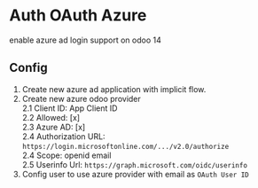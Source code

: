 # Auth OAuth Azure

enable azure ad login support on odoo 14

## Config

1. Create new azure ad application with implicit flow.
2. Create new azure odoo provider  
2.1 Client ID: App Client ID  
2.2 Allowed: [x]  
2.3 Azure AD: [x]   
2.4 Authorization URL: `https://login.microsoftonline.com/.../v2.0/authorize`  
2.4 Scope: openid email  
2.5 Userinfo Url: `https://graph.microsoft.com/oidc/userinfo`
3. Config user to use azure provider with email as `OAuth User ID`